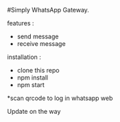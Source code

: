 #Simply WhatsApp Gateway.

features : 
- send message
- receive message

installation :
- clone this repo
- npm install
- npm start

*scan qrcode to log in whatsapp web

Update on the way
